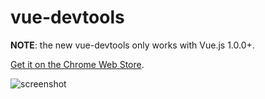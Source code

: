# vue-devtools

**NOTE**: the new vue-devtools only works with Vue.js 1.0.0+.

[Get it on the Chrome Web Store](https://chrome.google.com/webstore/detail/vuejs-devtools/nhdogjmejiglipccpnnnanhbledajbpd).

![screenshot](https://raw.githubusercontent.com/vuejs/vue-devtools/master/screenshot.png)
